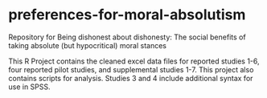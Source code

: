 # preferences-for-moral-absolutism
Repository for Being dishonest about dishonesty: The social benefits of taking absolute (but hypocritical) moral stances

This R Project contains the cleaned excel data files for reported studies 1-6, four reported pilot studies, and supplemental studies 1-7. This project also contains scripts for analysis. Studies 3 and 4 include additional syntax for use in SPSS.
